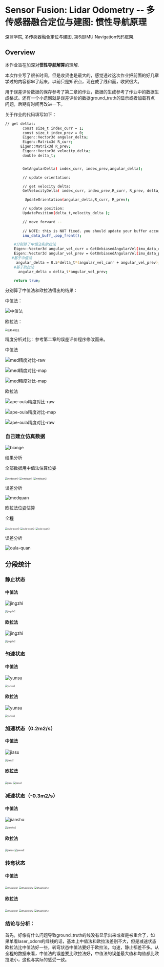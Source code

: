 # Sensor Fusion: Lidar Odometry -- 多传感器融合定位与建图: 惯性导航原理

深蓝学院, 多传感器融合定位与建图, 第6章IMU Navigation代码框架.

## Overview

本作业旨在加深对**惯性导航解算**的理解.

本次作业写了很长时间，但是收货也是最大的，感觉通过这次作业把前面的好几章学过的内容都串了起来，以前只是知识点，现在成了线和面，收货很大。

用于误差评价数据的保存参考了第二章的作业，数据的生成参考了作业中的数据生成格式。还有一个小遗憾就是误差评价的数据ground_truth的显示或者加载有点问题，后期有时间再改进一下。

关于作业的代码填写如下：



```bash
// get deltas:
        const size_t index_curr = 1;
        const size_t index_prev = 0;
        Eigen::Vector3d angular_delta;
        Eigen::Matrix3d R_curr;
       Eigen::Matrix3d R_prev;
        Eigen::Vector3d velocity_delta;
        double delta_t;


        GetAngularDelta( index_curr, index_prev,angular_delta);

        // update orientation:

        // get velocity delta:
        GetVelocityDelta( index_curr, index_prev,R_curr, R_prev, delta_t, velocity_delta);

         UpdateOrientation(angular_delta,R_curr, R_prev);

        // update position:
        UpdatePosition(delta_t,velocity_delta );

        // move forward -- 
        
        // NOTE: this is NOT fixed. you should update your buffer according to the method of your choice:
        imu_data_buff_.pop_front();
```

```bash
    #分别算了中值法和欧拉法
    Eigen::Vector3d angular_vel_curr = GetUnbiasedAngularVel(imu_data_curr.angular_velocity);
    Eigen::Vector3d angular_vel_prev = GetUnbiasedAngularVel(imu_data_prev.angular_velocity);
   #基于中值法
     angular_delta = 0.5*delta_t*(angular_vel_curr + angular_vel_prev);
    #基于欧拉法
      angular_delta = delta_t*angular_vel_prev;

    return true;
```

分别算了中值法和欧拉法得出的结果：

中值法：

![中值法](doc/images/结果-中值.png)

欧拉法：

<img src="doc/images/oula.png" alt="结果-欧拉法" style="zoom:50%;" />

精度分析对比：参考第二章的误差评价程序修改而来。

中值法

![med精度对比-raw](doc/images/med精度对比-raw.png)

![med精度对比-map](doc/images/med精度对比-map.png)

![med精度对比-map](doc/images/med精度对比-方差.png)

欧拉法

![ape-oula精度对比-raw](doc/images/ape-oula精度对比-raw.png)

![ape-oula精度对比-map](doc/images/ape-oula精度对比-map.png)

![ape-oula精度对比-raw](doc/images/allen方差数据.png)

### 自己建立仿真数据

![biange](doc/images/zhongzhi/biange.png)

结果分析

全部数据用中值法估算位姿

<img src="doc/images/zhongzhi/medquan0.png" alt="medquan0" style="zoom:50%;" />

<img src="doc/images/zhongzhi/medquan1.png" alt="medquan1" style="zoom:50%;" />

<img src="doc/images/zhongzhi/medquan2.png" alt="medquan2" style="zoom:50%;" />

误差分析

![medquan](doc/images/oula/oula-quan.png)

欧拉法位姿估算

全程

<img src="doc/images/oula/oula-quan0.png" alt="oula-quan0" style="zoom:50%;" />



<img src="doc/images/oula/oula-quan2.png" alt="oula-quan2" style="zoom:50%;" />



<img src="doc/images/oula/oula-quan3.png" alt="oula-quan3" style="zoom:50%;" />

误差分析

![oula-quan](doc/images/zhongzhi/medquan.png)

## 分段统计

### 静止状态

#### 中值法

![jingzhi](doc/images/zhongzhi/jingzhi.png)

<img src="doc/images/zhongzhi/jingzhi2.png" alt="jingzhi2" style="zoom:50%;" />

#### 欧拉法

![jingzhi](doc/images/oula/jingzhi.png)



<img src="doc/images/oula/jingzhi2.png" alt="jingzhi2" style="zoom:50%;" />

### 匀速状态

#### 中值法

![yunsu](doc/images/zhongzhi/yunsu.png)

<img src="doc/images/zhongzhi/yunsu2.png" alt="yunsu2" style="zoom:50%;" />

#### 欧拉法

![yunsu](doc/images/oula/yunsu.png)

<img src="doc/images/oula/yunsu2.png" alt="yunsu2" style="zoom:50%;" />

### 加速状态（0.2m2/s）

#### 中值法

![jiasu](doc/images/zhongzhi/jiasu.png)

<img src="doc/images/zhongzhi/jiasu2.png" alt="jiasu2" style="zoom:50%;" />

#### 欧拉法

<img src="doc/images/oula/jiasu.png" alt="jiasu" style="zoom:50%;" />

<img src="doc/images/oula/jiasu2.png" alt="jiasu2" style="zoom:50%;" />

### 减速状态（-0.3m2/s）

#### 中值法

![jianshu](doc/images/zhongzhi/jianshu.png)

<img src="doc/images/zhongzhi/jianshu2.png" alt="jianshu2" style="zoom:50%;" />

#### 欧拉法

<img src="doc/images/oula/jiansu.png" alt="jiansu" style="zoom:50%;" />



<img src="doc/images/oula/jiansu2.png" alt="jiansu2" style="zoom:50%;" />

### 转弯状态

#### 中值法

<img src="doc/images/zhongzhi/zhuanwan.png" alt="zhuanwan" style="zoom:50%;" />

<img src="doc/images/zhongzhi/zhuanwan2.png" alt="zhuanwan2" style="zoom:50%;" />

<img src="doc/images/zhongzhi/zhuanwan3.png" alt="zhuanwan3" style="zoom:50%;" />

#### 欧拉法

<img src="doc/images/oula/zhuanwan.png" alt="zhuanwan" style="zoom:50%;" />

<img src="doc/images/oula/zhuanwan2.png" alt="zhuanwan2" style="zoom:50%;" />



<img src="doc/images/oula/zhuanwan3.png" alt="zhuanwan3" style="zoom: 50%;" />

### 结论与分析：

首先，好像有什么问题导致ground_truth的线没有显示出来或者是被重合了，如果单看laser_odom的绿线的话，基本上中值法和欧拉法差别不大，但是减速状态欧拉法比中值法好一些，转弯状态中值法要好于欧拉法，匀速，静止都差不多。从全程的数据来看，中值法的误差要比欧拉法好，中值法的误差最大值和均值都比欧拉法小，这也与实际的感受一致。